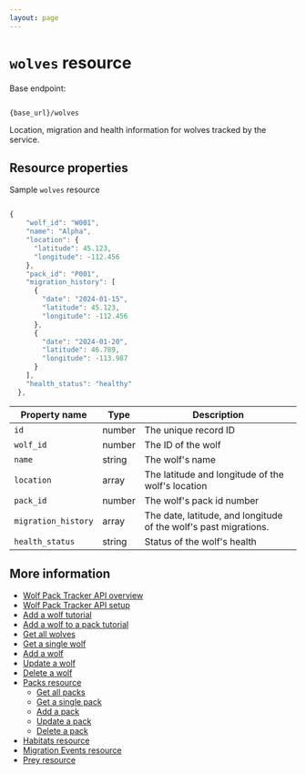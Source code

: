 ```yaml
---
layout: page
---
```


# `wolves` resource

Base endpoint:

```shell

{base_url}/wolves
```

Location, migration and health information for wolves tracked by the service. 

## Resource properties

Sample `wolves` resource

```js

{
    "wolf_id": "W001",
    "name": "Alpha",
    "location": {
      "latitude": 45.123,
      "longitude": -112.456
    },
    "pack_id": "P001",
    "migration_history": [
      {
        "date": "2024-01-15",
        "latitude": 45.123,
        "longitude": -112.456
      },
      {
        "date": "2024-01-20",
        "latitude": 46.789,
        "longitude": -113.987
      }
    ],
    "health_status": "healthy"
  },

```

| Property name | Type | Description |
| ------------- | ----------- | ----------- |
| `id`	|number	|The unique record ID|
|`wolf_id` | number | The ID of the wolf|
|`name` | string | The wolf's name|
|`location` | array | The latitude and longitude of the wolf's location|
|`pack_id` | number | The wolf's pack id number|
|`migration_history` | array | The date, latitude, and longitude of the wolf's past migrations. 
|`health_status` |string| Status of the wolf's health|

## More information

* [Wolf Pack Tracker API overview](../index.md)
* [Wolf Pack Tracker API setup](../getting-started.md)
* [Add a wolf tutorial](../tutorials/add-wolf-tutorial.md)
* [Add a wolf to a pack tutorial](../tutorials/update-pack-tutorial.md)
* [Get all wolves](wolves-get-all.md)
* [Get a single wolf](wolves-get-single.md)
* [Add a wolf](wolves-post.md)
* [Update a wolf](wolves-put.md)
* [Delete a wolf](wolves-delete.md)
* [Packs resource](packs.md)
    * [Get all packs](packs-get-all.md)
    * [Get a single pack](packs-get-single.md)
    * [Add a pack](packs-post.md)
    * [Update a  pack](packs-put.md)
    * [Delete a pack](packs-delete.md)
* [Habitats resource](habitats.md)
* [Migration Events resource](migration-events.md)
* [Prey resource](prey.md)
